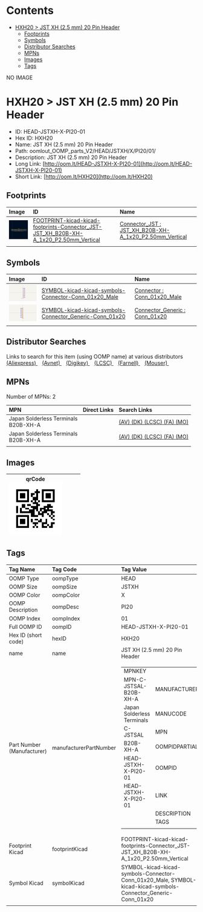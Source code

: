 



Contents
========

* [HXH20 > JST XH (2.5 mm) 20 Pin Header](#hxh20--jst-xh-25-mm-20-pin-header)
	* [Footprints](#footprints)
	* [Symbols](#symbols)
	* [Distributor Searches](#distributor-searches)
	* [MPNs](#mpns)
	* [Images](#images)
	* [Tags](#tags)
  
NO IMAGE  
# HXH20 > JST XH (2.5 mm) 20 Pin Header

- ID: HEAD-JSTXH-X-PI20-01
- Hex ID: HXH20
- Name: JST XH (2.5 mm) 20 Pin Header
- Path: oomlout_OOMP_parts_V2/HEAD/JSTXH/X/PI20/01/
- Description: JST XH (2.5 mm) 20 Pin Header
- Long Link: [http://oom.lt/HEAD-JSTXH-X-PI20-01](http://oom.lt/HEAD-JSTXH-X-PI20-01)
- Short Link: [http://oom.lt/HXH20](http://oom.lt/HXH20)

## Footprints
  

|Image|ID|Name|
| :--- | :--- | :--- |
|[![](https://raw.githubusercontent.com/oomlout/oomlout_OOMP_eda_V2/main/FOOTPRINT/kicad/kicad-footprints/Connector_JST/JST_XH_B20B-XH-A_1x20_P2.50mm_Vertical/image_140.png)](https://github.com/oomlout/oomlout_OOMP_eda_V2/tree/main/FOOTPRINT/kicad/kicad-footprints/Connector_JST/JST_XH_B20B-XH-A_1x20_P2.50mm_Vertical/)|[FOOTPRINT-kicad-kicad-footprints-Connector_JST-JST_XH_B20B-XH-A_1x20_P2.50mm_Vertical](https://github.com/oomlout/oomlout_OOMP_eda_V2/tree/main/FOOTPRINT/kicad/kicad-footprints/Connector_JST/JST_XH_B20B-XH-A_1x20_P2.50mm_Vertical/)|[Connector_JST : JST_XH_B20B-XH-A_1x20_P2.50mm_Vertical](https://github.com/oomlout/oomlout_OOMP_eda_V2/tree/main/FOOTPRINT/kicad/kicad-footprints/Connector_JST/JST_XH_B20B-XH-A_1x20_P2.50mm_Vertical/)|
||||

## Symbols
  

|Image|ID|Name|
| :--- | :--- | :--- |
|[![](https://raw.githubusercontent.com/oomlout/oomlout_OOMP_eda_V2/main/SYMBOL/kicad/kicad-symbols/Connector/Conn_01x20_Male/image_140.png)](https://github.com/oomlout/oomlout_OOMP_eda_V2/tree/main/SYMBOL/kicad/kicad-symbols/Connector/Conn_01x20_Male/)|[SYMBOL-kicad-kicad-symbols-Connector-Conn_01x20_Male](https://github.com/oomlout/oomlout_OOMP_eda_V2/tree/main/SYMBOL/kicad/kicad-symbols/Connector/Conn_01x20_Male/)|[Connector : Conn_01x20_Male](https://github.com/oomlout/oomlout_OOMP_eda_V2/tree/main/SYMBOL/kicad/kicad-symbols/Connector/Conn_01x20_Male/)|
|[![](https://raw.githubusercontent.com/oomlout/oomlout_OOMP_eda_V2/main/SYMBOL/kicad/kicad-symbols/Connector_Generic/Conn_01x20/image_140.png)](https://github.com/oomlout/oomlout_OOMP_eda_V2/tree/main/SYMBOL/kicad/kicad-symbols/Connector_Generic/Conn_01x20/)|[SYMBOL-kicad-kicad-symbols-Connector_Generic-Conn_01x20](https://github.com/oomlout/oomlout_OOMP_eda_V2/tree/main/SYMBOL/kicad/kicad-symbols/Connector_Generic/Conn_01x20/)|[Connector_Generic : Conn_01x20](https://github.com/oomlout/oomlout_OOMP_eda_V2/tree/main/SYMBOL/kicad/kicad-symbols/Connector_Generic/Conn_01x20/)|
||||

## Distributor Searches
  
Links to search for this item (using OOMP name) at various distributors  
[(Aliexpress) ](https://www.aliexpress.com/wholesale?SearchText=1117JST+XH+2.5+mm+20+Pin+Header)&nbsp;&nbsp;&nbsp;[(Avnet) ](https://www.avnet.com/shop/us/search/JST+XH+2.5+mm+20+Pin+Header)&nbsp;&nbsp;&nbsp;[(Digikey) ](https://www.digikey.co.uk/en/products/result?s=JST+XH+2.5+mm+20+Pin+Header)&nbsp;&nbsp;&nbsp;[(LCSC) ](https://www.lcsc.com/search?q=JST+XH+2.5+mm+20+Pin+Header)&nbsp;&nbsp;&nbsp;[(Farnell) ](https://uk.farnell.com/search?st=JST+XH+2.5+mm+20+Pin+Header)&nbsp;&nbsp;&nbsp;[(Mouser) ](https://www.mouser.com/c/?q=JST+XH+2.5+mm+20+Pin+Header)&nbsp;&nbsp;&nbsp;
## MPNs
  
Number of MPNs: 2  

|MPN|Direct Links|Search Links|
| :--- | :--- | :--- |
|Japan Solderless Terminals<br>B20B-XH-A||[(AV) ](https://www.avnet.com/shop/us/search/B20B-XH-A)[(DK) ](https://www.digikey.co.uk/products/en?keywords=B20B-XH-A)[(LCSC) ](https://www.lcsc.com/search?q=B20B-XH-A)[(FA) ](https://uk.farnell.com/search?st=B20B-XH-A)[(MO) ](https://www.mouser.com/c/?q=B20B-XH-A)|
|Japan Solderless Terminals<br>B20B-XH-A||[(AV) ](https://www.avnet.com/shop/us/search/B20B-XH-A)[(DK) ](https://www.digikey.co.uk/products/en?keywords=B20B-XH-A)[(LCSC) ](https://www.lcsc.com/search?q=B20B-XH-A)[(FA) ](https://uk.farnell.com/search?st=B20B-XH-A)[(MO) ](https://www.mouser.com/c/?q=B20B-XH-A)|
||||

## Images
  

|qrCode<br>[![](https://raw.githubusercontent.com/oomlout/oomlout_OOMP_parts_V2/main/HEAD/JSTXH/X/PI20/01/qrCode_140.png)](https://github.com/oomlout/oomlout_OOMP_parts_V2/tree/main/HEAD/JSTXH/X/PI20/01/qrCode.png)||||
| :---: | :---: | :---: | :---: |

## Tags
  

|Tag Name|Tag Code|Tag Value|
| :--- | :--- | :--- |
|OOMP Type|oompType|HEAD|
|OOMP Size|oompSize|JSTXH|
|OOMP Color|oompColor|X|
|OOMP Description|oompDesc|PI20|
|OOMP Index|oompIndex|01|
|Full OOMP ID|oompID|HEAD-JSTXH-X-PI20-01|
|Hex ID (short code)|hexID|HXH20|
|name|name|JST XH (2.5 mm) 20 Pin Header|
|Part Number (Manufacturer)|manufacturerPartNumber|<table><tr><td>MPNKEY</td></tr><tr><td> MPN-C-JSTSAL-B20B-XH-A</td><td> MANUFACTURER</td></tr><tr><td> Japan Solderless Terminals</td><td> MANUCODE</td></tr><tr><td> C-JSTSAL</td><td> MPN</td></tr><tr><td> B20B-XH-A</td><td> OOMPIDPARTIAL</td></tr><tr><td> HEAD-JSTXH-X-PI20-01</td><td> OOMPID</td></tr><tr><td> HEAD-JSTXH-X-PI20-01</td><td> LINK</td></tr><tr><td> </td><td> DESCRIPTION</td></tr><tr><td> </td><td> TAGS</td></tr><tr><td> </td></tr></table></td><td> <table><tr><td>MPNKEY</td></tr><tr><td> MPN-C-JSTSAL-B20B-XH-A</td><td> MANUFACTURER</td></tr><tr><td> Japan Solderless Terminals</td><td> MANUCODE</td></tr><tr><td> C-JSTSAL</td><td> MPN</td></tr><tr><td> B20B-XH-A</td><td> OOMPIDPARTIAL</td></tr><tr><td> HEAD-JSTXH-X-PI20-01</td><td> OOMPID</td></tr><tr><td> HEAD-JSTXH-X-PI20-01</td><td> LINK</td></tr><tr><td> </td><td> DESCRIPTION</td></tr><tr><td> </td><td> TAGS</td></tr><tr><td> </td></tr></table>|
|Footprint Kicad|footprintKicad|FOOTPRINT-kicad-kicad-footprints-Connector_JST-JST_XH_B20B-XH-A_1x20_P2.50mm_Vertical|
|Symbol Kicad|symbolKicad|SYMBOL-kicad-kicad-symbols-Connector-Conn_01x20_Male, SYMBOL-kicad-kicad-symbols-Connector_Generic-Conn_01x20|
||||
